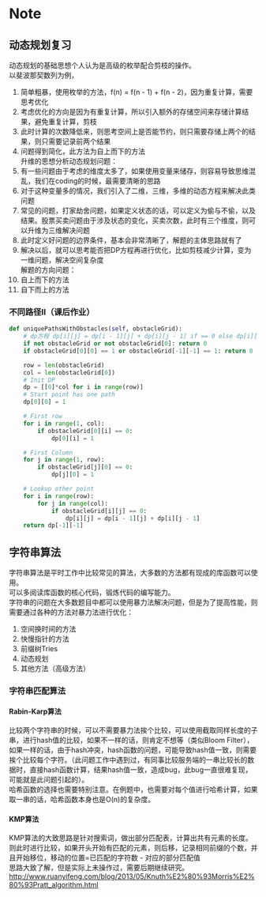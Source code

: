 # Note
## 动态规划复习
动态规划的基础思想个人认为是高级的枚举配合剪枝的操作。  
以斐波那契数列为例，  
1. 简单粗暴，使用枚举的方法，f(n) = f(n - 1) + f(n - 2)，因为重复计算，需要思考优化  
2. 考虑优化的方向是因为有重复计算，所以引入额外的存储空间来存储计算结果，避免重复计算，剪枝  
3. 此时计算的次数降低来，则思考空间上是否能节约，则只需要存储上两个的结果，则只需要记录前两个结果  
4. 问题得到简化，此方法为自上而下的方法  
升维的思想分析动态规划问题：  
1. 有一些问题由于考虑的维度太多了，如果使用变量来储存，则容易导致思维混乱，我们在coding的时候，最需要清晰的思路  
2. 对于这种变量多的情况，我们引入了二维，三维，多维的动态方程来解决此类问题  
3. 常见的问题，打家劫舍问题，如果定义状态的话，可以定义为偷与不偷，以及结果。股票买卖问题由于涉及状态的变化，买卖次数，此时有三个维度，则可以升维为三维解决问题  
4. 此时定义好问题的边界条件，基本会非常清晰了，解题的主体思路就有了  
5. 解决以后，就可以思考能否把DP方程再进行优化，比如剪枝减少计算，变为一维问题，解决空间复杂度  
解题的方向问题：  
1. 自上而下的方法  
2. 自下而上的方法
### 不同路径II（课后作业）
```Python
def uniquePathsWithObstacles(self, obstacleGrid):
    # dp方程 dp[i][j] = dp[i - 1][j] + dp[i][j - 1] if == 0 else dp[i][j] = 0
    if not obstacleGrid or not obstacleGrid[0]: return 0
    if obstacleGrid[0][0] == 1 or obstacleGrid[-1][-1] == 1: return 0

    row = len(obstacleGrid)
    col = len(obstacleGrid[0])
    # Init DP
    dp = [[0]*col for i in range(row)]
    # Start point has one path
    dp[0][0] = 1

    # First row
    for i in range(1, col):
        if obstacleGrid[0][i] == 0:
            dp[0][i] = 1

    # First Column
    for j in range(1, row):
        if obstacleGrid[j][0] == 0:
            dp[j][0] = 1

    # Lookup other point
    for i in range(row):
        for j in range(col):
            if obstacleGrid[i][j] == 0:
                dp[i][j] = dp[i - 1][j] + dp[i][j - 1]
    return dp[-1][-1]
```
## 字符串算法
字符串算法是平时工作中比较常见的算法，大多数的方法都有现成的库函数可以使用。  
可以多阅读库函数的核心代码，锻炼代码的编写能力。  
字符串的问题在大多数题目中都可以使用暴力法解决问题，但是为了提高性能，则需要通过各种的方法对暴力法进行优化：  
1. 空间换时间的方法  
2. 快慢指针的方法  
3. 前缀树Tries  
4. 动态规划  
5. 其他方法（高级方法）  
### 字符串匹配算法
#### Rabin-Karp算法
比较两个字符串的时候，可以不需要暴力法挨个比较，可以使用截取同样长度的子串，进行hash值的比较，如果不一样的话，则肯定不想等（类似Bloom Filter），如果一样的话，由于hash冲突，hash函数的问题，可能导致hash值一致，则需要挨个比较每个字符。（此问题工作中遇到过，有同事比较服务端的一串比较长的数据时，直接hash函数计算，结果hash值一致，造成bug，此bug一直很难复现，可能就是此问题引起的）。  
哈希函数的选择也需要特别注意。在例题中，也需要对每个值进行哈希计算，如果取一串的话，哈希函数本身也是O(n)的复杂度。  
#### KMP算法
KMP算法的大致思路是针对搜索词，做出部分匹配表，计算出共有元素的长度。则此时进行比较，如果开头开始有匹配的元素，则后移，记录相同前缀的个数，并且开始移位，移动的位置=已匹配的字符数 - 对应的部分匹配值  
思路大致了解，但是实际上未操作过，需要后期继续研究。  
http://www.ruanyifeng.com/blog/2013/05/Knuth%E2%80%93Morris%E2%80%93Pratt_algorithm.html